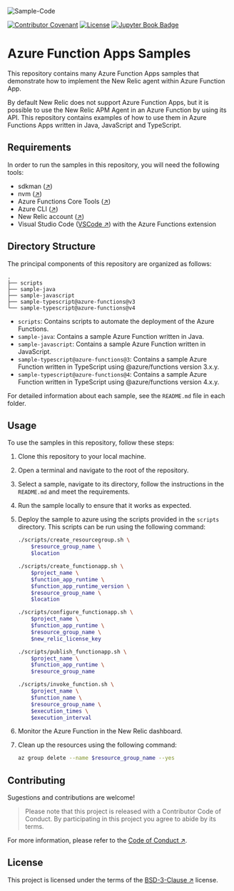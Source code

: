 ![Sample-Code](https://gitlab.com/softbutterfly/open-source/open-source-office/-/raw/master/assets/dynova/dynova-open-source--banner--sample-code.png)

[![Contributor Covenant](https://img.shields.io/badge/Contributor%20Covenant-v2.0%20adopted-ff69b4.svg)](CODE_OF_CONDUCT.md)
[![License](https://img.shields.io/badge/License-BSD_3--Clause-blue.svg)](LICENSE.txt)
[![Jupyter Book Badge](https://jupyterbook.org/badge.svg)](https://dynovaio.github.io/sample-system-azure-functions)

# Azure Function Apps Samples

This repository contains many Azure Function Apps samples that demonstrate how
to implement the New Relic agent within Azure Function App.

By default New Relic does not support Azure Function Apps, but it is possible
to use the New Relic APM Agent in an Azure Function by using its API. This
repository contains examples of how to use them in Azure Functions Apps
written in Java, JavaScript and TypeScript.

## Requirements

In order to run the samples in this repository, you will need the following
tools:

* sdkman ([↗][href:sdkman])
* nvm ([↗][href:nvm])
* Azure Functions Core Tools ([↗][href:azfct])
* Azure CLI ([↗][href:azcli])
* New Relic account ([↗][href:newrelic])
* Visual Studio Code ([VSCode ↗][href:vscode]) with the Azure Functions
extension

## Directory Structure

The principal components of this repository are organized as follows:

```
.
├── scripts
├── sample-java
├── sample-javascript
├── sample-typescript@azure-functions@v3
└── sample-typescript@azure-functions@v4
```

* `scripts`: Contains scripts to automate the deployment of the Azure Functions.
* `sample-java`: Contains a sample Azure Function written in Java.
* `sample-javascript`: Contains a sample Azure Function written in JavaScript.
* `sample-typescript@azure-functions@3`: Contains a sample Azure Function
    written in TypeScript using @azure/functions version 3.x.y.
* `sample-typescript@azure-functions@4`: Contains a sample Azure Function
    written in TypeScript using @azure/functions version 4.x.y.

For detailed information about each sample, see the `README.md` file in each
folder.

## Usage

To use the samples in this repository, follow these steps:

1. Clone this repository to your local machine.

2. Open a terminal and navigate to the root of the repository.

3. Select a sample, navigate to its directory, follow the instructions in the
   `README.md` and meet the requirements.

4. Run the sample locally to ensure that it works as expected.

5. Deploy the sample to azure using the scripts provided in the `scripts`
   directory. This scripts can be run using the following command:

   ```bash
   ./scripts/create_resourcegroup.sh \
       $resource_group_name \
       $location

   ./scripts/create_functionapp.sh \
       $project_name \
       $function_app_runtime \
       $function_app_runtime_version \
       $resource_group_name \
       $location

   ./scripts/configure_functionapp.sh \
       $project_name \
       $function_app_runtime \
       $resource_group_name \
       $new_relic_license_key

   ./scripts/publish_functionapp.sh \
       $project_name \
       $function_app_runtime \
       $resource_group_name

   ./scripts/invoke_function.sh \
       $project_name \
       $function_name \
       $resource_group_name \
       $execution_times \
       $execution_interval
   ```

6. Monitor the Azure Function in the New Relic dashboard.

7. Clean up the resources using the following command:

   ```bash
   az group delete --name $resource_group_name --yes
   ```

## Contributing

Sugestions and contributions are welcome!

> Please note that this project is released with a Contributor Code of Conduct. By participating in this project you agree to abide by its terms.

For more information, please refer to the [Code of Conduct ↗][href:code_of_conduct].

## License

This project is licensed under the terms of the [BSD-3-Clause
↗][href:license] license.

[href:sdkman]: https://sdkman.io/
[href:nvm]: https://github.com/nvm-sh/nvm
[href:azfct]: https://github.com/Azure/azure-functions-core-tools
[href:azcli]: https://docs.microsoft.com/en-us/cli/azure/install-azure-cli
[href:newrelic]: https://newrelic.com/signup
[href:license]: LICENSE.txt
[href:code_of_conduct]: CODE_OF_CONDUCT.md
[href:vscode]: https://code.visualstudio.com
